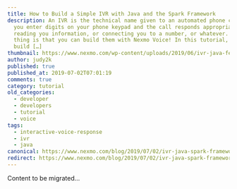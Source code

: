 ```yaml
---
title: How to Build a Simple IVR with Java and the Spark Framework
description: An IVR is the technical name given to an automated phone call where
  you enter digits on your phone keypad and the call responds appropriately – by
  reading you information, or connecting you to a number, or whatever. The great
  thing is that you can build them with Nexmo Voice! In this tutorial, you’ll
  build […]
thumbnail: https://www.nexmo.com/wp-content/uploads/2019/06/ivr-java-feature-image.png
author: judy2k
published: true
published_at: 2019-07-02T07:01:19
comments: true
category: tutorial
old_categories:
  - developer
  - developers
  - tutorial
  - voice
tags:
  - interactive-voice-response
  - ivr
  - java
canonical: https://www.nexmo.com/blog/2019/07/02/ivr-java-spark-framework-dr
redirect: https://www.nexmo.com/blog/2019/07/02/ivr-java-spark-framework-dr
---
```

Content to be migrated...
